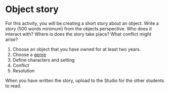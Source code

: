 # Object story

For this activity, you will be creating a short story about an object. Write a story (500 words minimum) from the objects perspective. Who does it interact with? Where is does the story take place? What conflict might arise?


1. Choose an object that you have owned for at least two years.
2. Choose a [genre](https://en.wikipedia.org/wiki/List_of_genres)
3. Define characters and setting
4. Conflict
5. Resolution


When you have written the story, upload to the Studio for the other students to read.
